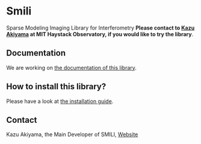 # Smili
Sparse Modeling Imaging Library for Interferometry
**Please contact to [Kazu Akiyama](http://kazuakiyama.github.io/) at MIT Haystack Observatory, if you would like to try the library**.

## Documentation
We are working on [the documentation of this library](https://astrosmili.github.io/smili).

## How to install this library?
Please have a look at [the installation guide](https://astrosmili.github.io/smili/_static/install.html).

## Contact
Kazu Akiyama, the Main Developer of SMILI, [Website](http://kazuakiyama.github.io/)
